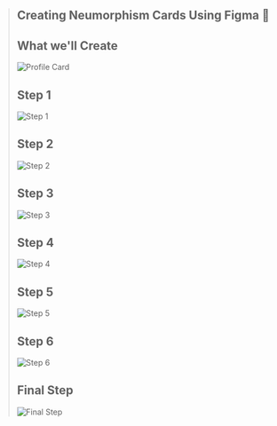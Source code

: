 
> ## Creating Neumorphism Cards Using Figma 📸
> ## What we'll Create
> ![Profile Card](https://user-images.githubusercontent.com/65614117/135342447-7ff051f4-a999-4dab-828b-2365fdd2feef.png)
> ## Step 1
> ![Step 1](https://user-images.githubusercontent.com/65614117/135342500-77a1ac1b-7ef6-42d6-adc9-7af2679a5a1e.png)
> ## Step 2
> ![Step 2](https://user-images.githubusercontent.com/65614117/135342527-7d9d505d-0e79-4e3c-bbef-9094697f475c.png)
> ## Step 3
> ![Step 3](https://user-images.githubusercontent.com/65614117/135342574-f24e06d9-e3cf-4816-85ac-f78cb747ce40.png)
> ## Step 4
> ![Step 4](https://user-images.githubusercontent.com/65614117/135342605-d6b645bd-0cf4-453b-865b-f519df179468.png)
> ## Step 5
> ![Step 5](https://user-images.githubusercontent.com/65614117/135342637-daf5f0f8-3da4-4dcc-917c-c10c8c56d2d6.png)
> ## Step 6
> ![Step 6](https://user-images.githubusercontent.com/65614117/135342668-e94ba23d-21d5-4dfb-a775-c35c1f611f27.png)
> ## Final Step
> ![Final Step](https://user-images.githubusercontent.com/65614117/135342715-81c3b5f3-40a5-4cff-b9cd-37e6f98c6807.png) 
